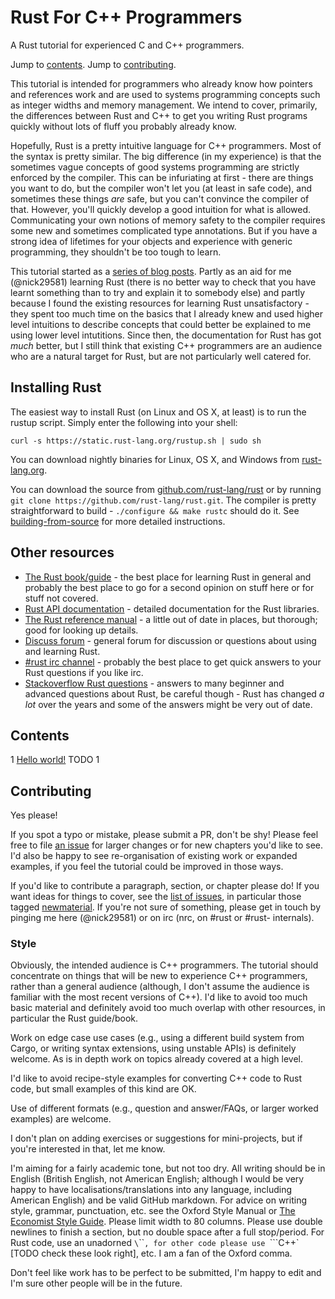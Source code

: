 # Rust For C++ Programmers

A Rust tutorial for experienced C and C++ programmers.

Jump to [contents](https://github.com/nick29581/r4cppp#contents).
Jump to [contributing](https://github.com/nick29581/r4cppp#contributing).

This tutorial is intended for programmers who already know how pointers and
references work and are used to systems programming concepts such as integer
widths and memory management. We intend to cover, primarily, the differences
between Rust and C++ to get you writing Rust programs quickly without lots of
fluff you probably already know.

Hopefully, Rust is a pretty intuitive language for C++ programmers. Most of the
syntax is pretty similar. The big difference (in my experience) is that the
sometimes vague concepts of good systems programming are strictly enforced by
the compiler. This can be infuriating at first - there are things you want to
do, but the compiler won't let you (at least in safe code), and sometimes these
things *are* safe, but you can't convince the compiler of that. However, you'll
quickly develop a good intuition for what is allowed. Communicating your own
notions of memory safety to the compiler requires some new and sometimes
complicated type annotations. But if you have a strong idea of lifetimes for
your objects and experience with generic programming, they shouldn't be too
tough to learn.

This tutorial started as a [series of blog posts](http://featherweightmusings.blogspot.co.nz/search/label/rust-for-c).
Partly as an aid for me (@nick29581) learning Rust (there is no better way to
check that you have learnt something than to try and explain it to somebody
else) and partly because I found the existing resources for learning Rust
unsatisfactory - they spent too much time on the basics that I already knew and
used higher level intuitions to describe concepts that could better be explained
to me using lower level intutitions. Since then, the documentation for Rust has
got *much* better, but I still think that existing C++ programmers are an
audience who are a natural target for Rust, but are not particularly well
catered for.


## Installing Rust

The easiest way to install Rust (on Linux and OS X, at least) is to run the rustup
script. Simply enter the following into your shell:

```
curl -s https://static.rust-lang.org/rustup.sh | sudo sh
```

You can download nightly binaries for Linux, OS X, and Windows from
[rust-lang.org](http://www.rust-lang.org/install.html).

You can download the source from [github.com/rust-lang/rust](https://github.com/rust-lang/rust)
or by running `git clone https://github.com/rust-lang/rust.git`. The compiler is
pretty straightforward to build - `./configure && make rustc` should do it. See
[building-from-source](https://github.com/rust-lang/rust#building-from-source)
for more detailed instructions.


## Other resources

* [The Rust book/guide](http://doc.rust-lang.org/book/) - the best place for
  learning Rust in general and probably the best place to go for a second opinion
  on stuff here or for stuff not covered.
* [Rust API documentation](http://doc.rust-lang.org/std/index.html) - detailed
  documentation for the Rust libraries.
* [The Rust reference manual](http://doc.rust-lang.org/reference.html) - a little
  out of date in places, but thorough; good for looking up details.
* [Discuss forum](http://users.rust-lang.org/) - general forum for discussion or
  questions about using and learning Rust.
* [#rust irc channel](https://chat.mibbit.com/?server=irc.mozilla.org&channel=%23rust) - probably
  the best place to get quick answers to your Rust questions if you like irc.
* [Stackoverflow Rust questions](https://stackoverflow.com/questions/tagged/rust) - answers
  to many beginner and advanced questions about Rust, be careful though - Rust
  has changed *a lot* over the years and some of the answers might be very out of date.


## Contents

1 [Hello world!](TODO)
TODO
1 []()


## Contributing

Yes please!

If you spot a typo or mistake, please submit a PR, don't be shy! Please feel
free to file [an issue](https://github.com/nick29581/r4cppp/issues/new) for
larger changes or for new chapters you'd like to see. I'd also be happy to see
re-organisation of existing work or expanded examples, if you feel the tutorial
could be improved in those ways.

If you'd like to contribute a paragraph, section, or chapter please do! If you
want ideas for things to cover, see the [list of issues](https://github.com/nick29581/r4cppp/issues),
in particular those tagged [newmaterial](https://github.com/nick29581/r4cppp/labels/new%20material).
If you're not sure of something, please get in touch by pinging me here
(@nick29581) or on irc (nrc, on #rust or #rust- internals).


### Style

Obviously, the intended audience is C++ programmers. The tutorial should
concentrate on things that will be new to experience C++ programmers, rather
than a general audience (although, I don't assume the audience is familiar with
the most recent versions of C++). I'd like to avoid too much basic material and
definitely avoid too much overlap with other resources, in particular the Rust
guide/book.

Work on edge case use cases (e.g., using a different build system from Cargo, or
writing syntax extensions, using unstable APIs) is definitely welcome. As is in
depth work on topics already covered at a high level.

I'd like to avoid recipe-style examples for converting C++ code to Rust code,
but small examples of this kind are OK.

Use of different formats (e.g., question and answer/FAQs, or larger worked
examples) are welcome.

I don't plan on adding exercises or suggestions for mini-projects, but if you're
interested in that, let me know.

I'm aiming for a fairly academic tone, but not too dry. All writing should be in
English (British English, not American English; although I would be very happy
to have localisations/translations into any language, including American
English) and be valid GitHub markdown. For advice on writing style, grammar,
punctuation, etc. see the Oxford Style Manual
or [The Economist Style Guide](http://www.economist.com/styleguide/introduction).
Please limit width to 80 columns. Please
use double newlines to finish a section, but no double space after a full
stop/period. For Rust code, use an unadorned `\`\`\``, for other code please use
`\`\`\`C++` [TODO check these look right], etc. I am a fan of the Oxford comma.

Don't feel like work has to be perfect to be submitted, I'm happy to edit and
I'm sure other people will be in the future.
